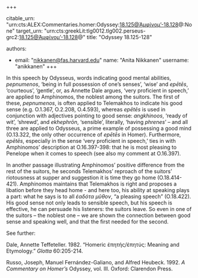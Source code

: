 +++


citable_urn: "urn:cts:ALEX:Commentaries.homer:Odyssey:18.125@Ἀμφίνομʼ-18.128@:None"
target_urn: "urn:cts:greekLit:tlg0012.tlg002.perseus-grc2:18.125@Ἀμφίνομʼ-18.128@"
title: "Odyssey 18.125-128"

authors:
- email: "nikkanen@fas.harvard.edu"
  name: "Anita Nikkanen"
  username: "anikkanen"
+++

<p>In this speech by Odysseus, words indicating good mental abilities, <em>pepnumenos</em>, ‘being in full possession of one’s senses’, ‘wise’ and <em>epētēs</em>, ‘courteous’, ‘gentle’, or, as Annette Dale argues, ‘very proficient in speech,’ are applied to Amphinomos, the noblest among the suitors. The first of these, <em>pepnumenos</em>, is often applied to Telemakhos to indicate his good sense (e.g. O.1.367, O.2.208, O.4.593), whereas <em>epētēs</em> is used in conjunction with adjectives pointing to good sense: <em>angkhinoos</em>, ‘ready of wit’, ‘shrewd’, and <em>ekhephrōn</em>, ‘sensible’, literally, ‘having <em>phrenes</em>’ – and all three are applied to Odysseus, a prime example of possessing a good mind (O.13.322, the only other occurrence of <em>epētēs</em> in Homer). Furthermore, <em>epētēs</em>, especially in the sense ‘very proficient in speech,’ ties in with Amphinomos’ description at O.16.397-398: that he is most pleasing to Penelope when it comes to speech (see also my comment at O.16.397). </p><p>In another passage illustrating Amphinomos’ positive difference from the rest of the suitors, he seconds Telemakhos’ reproach of the suitors’ riotousness at supper and suggestion it is time they go home (O.18.414-421). Amphinomos maintains that Telemakhos is right and proposes a libation before they head home - and here too, his ability at speaking plays a part: what he says is to all <em>ἑαδότα μῦθον</em>, “a pleasing speech” (O.18.422). His good sense not only leads to sensible speech, but his speech is effective, he can persuade his listeners: the suitors leave. So even in one of the suitors – the noblest one – we are shown the connection between good sense and speaking well, and that the first needed for the second.</p><p></p><p>See further:</p><p>Dale, Annette Teffeteller. 1982. “Homeric ἐπητής/ἐπητύς: Meaning and Etymology.” <em>Glotta </em>60:205-214.</p><p>Russo, Joseph, Manuel Fernández-Galiano, and Alfred Heubeck. 1992. <em>A Commentary on Homer’s </em>Odyssey, vol. III. Oxford: Clarendon Press.</p>